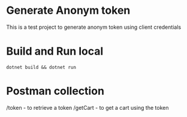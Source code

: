 ﻿# Generate Anonym token
This is a test project to generate anonym token using client credentials

# Build and Run local
    dotnet build && dotnet run

# Postman collection
/token - to retrieve a token
/getCart - to get a cart using the token
